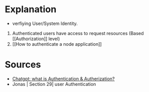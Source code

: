 # Explanation
- verfiying User/System Identity.
1. Authenticated users have access to request resources (Based [[Authorization]] level)
2. [[How to authenticate a node application]]
# Sources
- [Chatgpt: what is Authentication & Autherization?](https://chatgpt.com/share/23704ffd-8859-4362-ace4-7dec079dddf1)
- Jonas | Section 29| user Authentication
